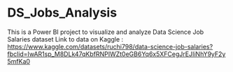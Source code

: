 # DS_Jobs_Analysis
This is a Power BI project to visualize and analyze Data Science Job Salaries dataset 
Link to data on Kaggle :
https://www.kaggle.com/datasets/ruchi798/data-science-job-salaries?fbclid=IwAR1sp_M8DLk47qKbfRNPIWZt0eGB6Yq6x5XFCegJrEJIiNhY9yF2y5mfKa0
